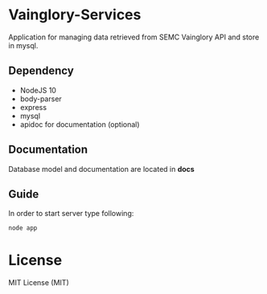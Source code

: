 # Vainglory-Services

Application for managing data retrieved from SEMC Vainglory API and store in mysql.

## Dependency
- NodeJS 10
- body-parser
- express
- mysql
- apidoc for documentation (optional)

## Documentation

Database model and documentation are located in **docs**

## Guide
In order to start server type following:
```Bash
node app
```

# License
MIT License (MIT)
